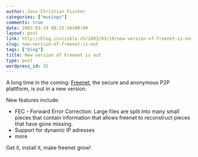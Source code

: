 ```yaml
---
author: Jens-Christian Fischer
categories: ["musings"]
comments: true
date: 2003-03-19 08:15:50+00:00
layout: post
link: http://blog.invisible.ch/2003/03/19/new-version-of-freenet-is-out/
slug: new-version-of-freenet-is-out
tags: ["blog"]
title: New version of Freenet is out
type: post
wordpress_id: 35
---
```


A long time in the coming: [Freenet](http://freenetproject.org), the secure and anonymous P2P plattform, is out in a new version.

New features include:
- FEC - Forward Error Correction: Large files are split into many small pieces that contain information that allows freenet to reconstruct pieces that have gone missing.
- Support for dynamic IP adresses
- more

Get it, install it, make freenet grow!
